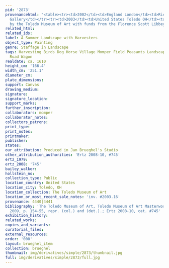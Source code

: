 ```yaml
---
pid: '2873'
provenancehtml: "<table><tr><td>2002</td><td>England London</td><td>Richard Green
  Gallery</td></tr><tr><td>2003</td><td>United States Toledo OH</td><td>Purchased
  by the Toledo Museum of Art with funds from the Florence Scott Libbey Bequest</td></tr></table>"
related_html:
related_ids:
label: A Summer Landscape with Harvesters
object_type: Painting
genre: Staffage in Landscape
tags: Harvesting Birds Dog Horse Village Momper Field Peasants Landscape Labor Cart
  Road Wagon
realdate: ca. 1610
height_cm: '166.4'
width_cm: '251.1'
diameter_cm:
plate_dimensions:
support: Canvas
drawing_medium:
signature:
signature_location:
support_marks:
further_inscription:
collaborators: momper
collaborator_notes:
collectors_patrons:
print_type:
print_notes:
printmaker:
publisher:
states:
our_attribution: Produced in Jan Brueghel's Studio
other_attribution_authorities: 'Ertz 2008-10, #745'
ertz_1979:
ertz_2008: '745'
bailey_walker:
hollstein_no:
collection_type: Public
location_country: United States
location_city: Toledo, OH
location_collection: The Toledo Museum of Art
location_or_most_recent_sale_notes: 'inv. #2003.16'
provenance: 4440|4441
bibliography: 'The Toledo Museum of Art, Toledo Museum of Art Masterworks, Toledo,
  2009, p. 154-55, repr. (col.) and (det.).; Ertz 2008-10, cat. #745'
exhibition_history:
related_works:
copies_and_variants:
curatorial_files:
external_resources:
order: '000'
layout: brueghel_item
collection: brueghel
thumbnail: img/derivatives/simple/2873/thumbnail.jpg
full: img/derivatives/simple/2873/full.jpg
---
```

